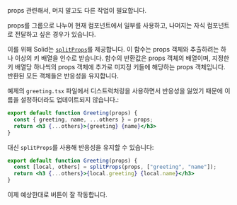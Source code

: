 props 관련해서, 머지 말고도 다른 작업이 필요합니다.

props를 그룹으로 나누어 현재 컴포넌트에서 일부를 사용하고, 나머지는 자식 컴포넌트로 전달하고 싶은 경우가 있습니다.

이를 위해 Solid는 [`splitProps`](/docs/latest/api#splitprops)를 제공합니다. 이 함수는 props 객체와 추출하려는 하나 이상의 키 배열을 인수로 받습니다. 함수의 반환값은 props 객체의 배열이며, 지정한 키 배열당 하나씩의 props 객체에 추가로 미지정 키들에 해당하는 props 객체입니다. 반환된 모든 객체들은 반응성을 유지합니다.

예제의 `greeting.tsx` 파일에서 디스트럭처링을 사용하면서 반응성을 잃었기 때문에 이름을 설정하더라도 업데이트되지 않습니다.:

```jsx
export default function Greeting(props) {
  const { greeting, name, ...others } = props;
  return <h3 {...others}>{greeting} {name}</h3>
}
```

대신 `splitProps`를 사용해 반응성을 유지할 수 있습니다:
```jsx
export default function Greeting(props) {
  const [local, others] = splitProps(props, ["greeting", "name"]);
  return <h3 {...others}>{local.greeting} {local.name}</h3>
}
```

이제 예상한대로 버튼이 잘 작동합니다.